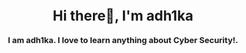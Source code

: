 

<h1 align="center">Hi there👋, I'm adh1ka</h1>
<h3 align="center">I am adh1ka. I love to learn anything about Cyber Security!.</h3>
<!--
- 🔭 I’m currently exploring on **Mobile Pentest**

- 🌱 I’m currently learning **Reverse Engineering and Binary Exploitation**

<h3 align="left">My Latest Medium Articles</h3>
<br clear="both">

<div align="center">
  <img src="https://medium-snippet-dc633c4f39a0.herokuapp.com/api/article.svg?username=@adh1ka&index=1&source=medium" alt="Layout with last medium posts"  />
  <img src="https://medium-snippet-dc633c4f39a0.herokuapp.com/api/article.svg?username=@adh1ka&index=0&source=medium" alt="Layout with last medium posts"  />
</div>

<h3 align="left">Contact Me</h3>
<p align="left">
  <a href="https://linkedin.com/in/hafizh-adhika-502a00225" target="blank"><img align="center" src="https://raw.githubusercontent.com/rahuldkjain/github-profile-readme-generator/master/src/images/icons/Social/linked-in-alt.svg" alt="hafizh-adhika-502a00225" height="30" width="40" /></a>
<a href="https://medium.com/@adh1ka" target="blank"><img align="center" src="https://raw.githubusercontent.com/rahuldkjain/github-profile-readme-generator/master/src/images/icons/Social/medium.svg" alt="@adh1ka" height="30" width="40" /></a>
</p>

<h3 align="left">Github Stats</h3>

<p align="left"> <a href="https://github.com/ryo-ma/github-profile-trophy"><img src="https://github-profile-trophy.vercel.app/?username=adh1ka" alt="adh1ka" /></a> </p>
<p>&nbsp;<img align="center" src="https://github-readme-stats.vercel.app/api?username=adh1ka&show_icons=true&locale=en" alt="adh1ka" /></p>

<p><img align="center" src="https://github-readme-streak-stats.herokuapp.com/?user=adh1ka&" alt="adh1ka" /></p>
